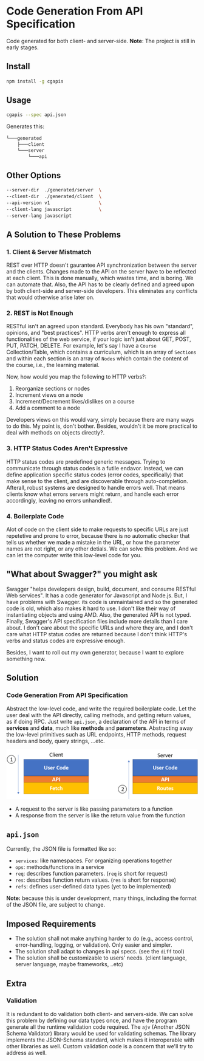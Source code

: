 # Code Generation From API Specification
Code generated for both client- and server-side. **Note**: The project is still in early stages.

## Install
```bash
npm install -g cgapis
```

## Usage
```bash
cgapis --spec api.json
```

Generates this:
```
└───generated
    ├───client
    └───server
        └───api
```

## Other Options
```bash
--server-dir  ./generated/server  \
--client-dir  ./generated/client  \
--api-version v1                  \
--client-lang javascript          \
--server-lang javascript
```

## A Solution to These Problems
### 1. Client & Server Mistmatch
REST over HTTP doesn't gaurantee API synchronization between the server and the clients. Changes made to the API on the server have to be reflected at each client. This is done manually, which wastes time, and is boring. We can automate that. Also, the API has to be clearly defined and agreed upon by both client-side and server-side developers. This eliminates any conflicts that would otherwise arise later on.

### 2. REST is Not Enough
RESTful isn't an agreed upon standard. Everybody has his own "standard", opinions, and "best practices". HTTP verbs aren't enough to express all functionalities of the web service, if your logic isn't just about GET, POST, PUT, PATCH, DELETE. For example, let's say I have a `Course` Collection/Table, which contains a curriculum, which is an array of `Sections` and within each section is an array of `Nodes` which contain the content of the course, i.e., the learning material.

Now, how would you map the following to HTTP verbs?:
1. Reorganize sections or nodes
2. Increment views on a node
3. Increment/Decrement likes/dislikes on a course
4. Add a comment to a node

Developers views on this would vary, simply because there are many ways to do this. My point is, don't bother. Besides, wouldn't it be more practical to deal with methods on objects directly?.

### 3. HTTP Status Codes Aren't Expressive
HTTP status codes are predefined generic messages. Trying to communicate through status codes is a futile endavor. Instead, we can define application specific status codes (error codes, specifically) that make sense to the client, and are discoverable through auto-completion. Afterall, robust systems are designed to handle errors well. That means clients know what errors servers might return, and handle each error accordingly, leaving no errors unhandled!.

### 4. Boilerplate Code
Alot of code on the client side to make requests to specific URLs are just repetetive and prone to error, because there is no automatic checker that tells us whether we made a mistake in the URL, or how the parameter names are not right, or any other detials. We can solve this problem. And we can let the computer write this low-level code for you.

## "What about Swagger?" you might ask
Swagger "helps developers design, build, document, and consume RESTful Web services". It has a code generator for Javascript and Node.js. But, I have problems with Swagger. its code is unmaintained and so the generated code is old, which also makes it hard to use. I don't like their way of instantiating objects and using AMD. Also, the generated API is not typed. Finally, Swagger's API specification files include more details than I care about. I don't care about the specific URLs and where they are, and I don't care what HTTP status codes are returned because I don't think HTTP's verbs and status codes are expressive enough.

Besides, I want to roll out my own generator, because I want to explore something new.

## Solution
### Code Generation From API Specification
Abstract the low-level code, and write the required boilerplate code. Let the user deal with the API directly, calling methods, and getting return values, as if doing RPC. Just write `api.json`, a declaration of the API in terms of **services** and **data**, much like **methods** and **parameters**. Abstracting away the low-level primitives such as URL endpoints, HTTP methods, request headers and body, query strings, ...etc.

![Figure1](./img/figure1.png)

- A request to the server is like passing parameters to a function
- A response from the server is like the return value from the function

## `api.json`
Currently, the JSON file is formatted like so:
- `services`: like namespaces. For organizing operations together
- `ops`: methods/functions in a service
- `req`: describes function parameters. (`req` is short for request)
- `res`: describes function return values. (`res` is short for response)
- `refs`: defines user-defined data types (yet to be implemented)

**Note:** because this is under development, many things, including the format of the JSON file, are subject to change.

## Imposed Requirements
- The solution shall not make anything harder to do (e.g., access control, error-handling, logging, or validation). Only easier and simpler.
- The solution shall adapt to changes in api specs. (see the `diff` tool)
- The solution shall be customizable to users' needs. (client language, server language, maybe frameworks, ..etc)


## Extra
### Validation
It is redundant to do validation both client- and servers-side. We can solve this problem by defining our data types once, and have the program generate all the runtime validation code required. The `ajv` (Another JSON Schema Validator) library would be used for validating schemas. The library implements the JSON-Schema standard, which makes it interoperable with other libraries as well. Custom validation code is a concern that we'll try to address as well.